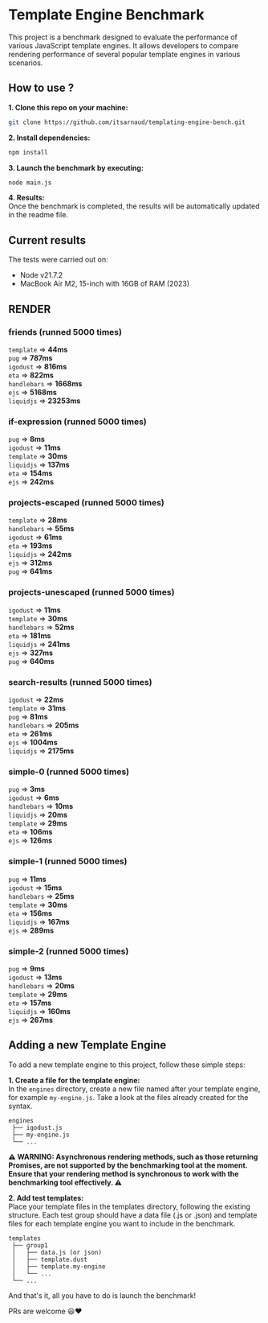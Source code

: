 # Template Engine Benchmark

This project is a benchmark designed to evaluate the performance of various JavaScript template engines. It allows developers to compare rendering performance of several popular template engines in various scenarios.

## How to use ?

**1. Clone this repo on your machine:**
```bash
git clone https://github.com/itsarnaud/templating-engine-bench.git
```

**2. Install dependencies:**
```bash
npm install
```

**3. Launch the benchmark by executing:**
```bash
node main.js
```

**4. Results:<br/>**
Once the benchmark is completed, the results will be automatically updated in the readme file.

## Current results

The tests were carried out on:
- Node v21.7.2
- MacBook Air M2, 15-inch with 16GB of RAM (2023)

<!-- <render performance> -->
## RENDER 

### friends (runned 5000 times) 
`template` => **44ms** <br/> 
`pug` => **787ms** <br/> 
`igodust` => **816ms** <br/> 
`eta` => **822ms** <br/> 
`handlebars` => **1668ms** <br/> 
`ejs` => **5168ms** <br/> 
`liquidjs` => **23253ms** <br/> 

### if-expression (runned 5000 times) 
`pug` => **8ms** <br/> 
`igodust` => **11ms** <br/> 
`template` => **30ms** <br/> 
`liquidjs` => **137ms** <br/> 
`eta` => **154ms** <br/> 
`ejs` => **242ms** <br/> 

### projects-escaped (runned 5000 times) 
`template` => **28ms** <br/> 
`handlebars` => **55ms** <br/> 
`igodust` => **61ms** <br/> 
`eta` => **193ms** <br/> 
`liquidjs` => **242ms** <br/> 
`ejs` => **312ms** <br/> 
`pug` => **641ms** <br/> 

### projects-unescaped (runned 5000 times) 
`igodust` => **11ms** <br/> 
`template` => **30ms** <br/> 
`handlebars` => **52ms** <br/> 
`eta` => **181ms** <br/> 
`liquidjs` => **241ms** <br/> 
`ejs` => **327ms** <br/> 
`pug` => **640ms** <br/> 

### search-results (runned 5000 times) 
`igodust` => **22ms** <br/> 
`template` => **31ms** <br/> 
`pug` => **81ms** <br/> 
`handlebars` => **205ms** <br/> 
`eta` => **261ms** <br/> 
`ejs` => **1004ms** <br/> 
`liquidjs` => **2175ms** <br/> 

### simple-0 (runned 5000 times) 
`pug` => **3ms** <br/> 
`igodust` => **6ms** <br/> 
`handlebars` => **10ms** <br/> 
`liquidjs` => **20ms** <br/> 
`template` => **29ms** <br/> 
`eta` => **106ms** <br/> 
`ejs` => **126ms** <br/> 

### simple-1 (runned 5000 times) 
`pug` => **11ms** <br/> 
`igodust` => **15ms** <br/> 
`handlebars` => **25ms** <br/> 
`template` => **30ms** <br/> 
`eta` => **156ms** <br/> 
`liquidjs` => **167ms** <br/> 
`ejs` => **289ms** <br/> 

### simple-2 (runned 5000 times) 
`pug` => **9ms** <br/> 
`igodust` => **13ms** <br/> 
`handlebars` => **20ms** <br/> 
`template` => **29ms** <br/> 
`eta` => **157ms** <br/> 
`liquidjs` => **160ms** <br/> 
`ejs` => **267ms** <br/> 

<!-- <end> -->

## Adding a new Template Engine

To add a new template engine to this project, follow these simple steps:

**1. Create a file for the template engine:<br/>**
In the `engines` directory, create a new file named after your template engine, for example `my-engine.js`. Take a look at the files already created for the syntax.

```
engines
 ├── igodust.js
 ├── my-engine.js
 └── ...
```
**⚠️ WARNING: Asynchronous rendering methods, such as those returning Promises, are not supported by the benchmarking tool at the moment. Ensure that your rendering method is synchronous to work with the benchmarking tool effectively. ⚠️**

**2. Add test templates: <br/>**
Place your template files in the templates directory, following the existing structure. Each test group should have a data file (.js or .json) and template files for each template engine you want to include in the benchmark.

```
templates
 ├── group1
 │   ├── data.js (or json)
 │   ├── template.dust
 │   ├── template.my-engine
 │   └── ...
 └── ...
```

 And that's it, all you have to do is launch the benchmark!

 PRs are welcome 😃❤️
